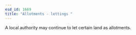 ```yaml
---
esd_id: 1669
title: "Allotments - lettings "
---
```


A local authority may continue to let certain land as allotments.

